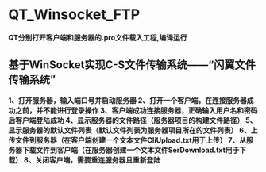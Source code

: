# QT_Winsocket_FTP
**QT分别打开客户端和服务器的.pro文件载入工程,编译运行**

## 基于WinSocket实现C-S文件传输系统——“闪翼文件传输系统”
**1、打开服务器，输入端口号并启动服务器
2、打开一个客户端，在连接服务器成功之前，并不能进行登录操作
3、客户端成功连接服务器，正确输入用户名和密码后客户端登陆成功
4、显示服务器的文件路径（服务器项目的构建文件路径）
5、显示服务器的默认文件列表（默认文件列表为服务器项目所在的文件列表）
6、上传文件到服务器（在客户端创建一个文本文件CliUpload.txt用于上传）
7、从服务器下载文件到客户端（在服务器创建一个文本文件SerDownload.txt用于下载）
8、关闭客户端，需要重连服务器且重新登陆**
